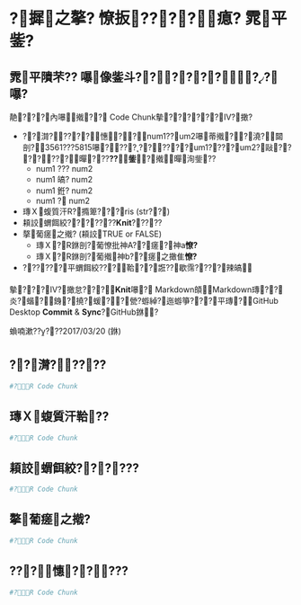 ?摨之摮? 憭扳????瘜? 雿平鈭?
================

雿平隤芣?? 嚗像鈭斗????????嚗?
--------------------------------------------

靘???內嚗撠?? Code Chunk摰??????Ⅳ?撖?

-   ??潸?????憓??num1??um2嚗蒂撠??澆?閮剖?3561???5815嚗??????????um1????um2?敺???????暺???**??鈭**?撠暺洵鈭??
    -   num1 ??? num2
    -   num1 皜? num2
    -   num1 銋? num2
    -   num1 ? num2
-   瑼Ｘ蝮質汗R?撱箄???ris (str??)
-   頛詨蝟餌絞???????**Knit**?????
-   摮葡瘥之撠? (頛詨TRUE or FALSE)
    -   瑼Ｘ?R銝剖?葡憭批神A??瘥?神a**憭?**
    -   瑼Ｘ?R銝剖?葡撠神b??瘥之撖隹**憭?**
-   ??????平蝟餌絞???鞈??誑??歇霈????辣皜

摰???Ⅳ?撖怠???**Knit**嚗? Markdown頧Markdown瑼??炎?蝔?銵?撓?蝯??甇?蝣綽?迤蝣箏???平瑼?GitHub Desktop **Commit** & **Sync**?GitHub銝?

蝜喃漱?????2017/03/20 (銝)

??潸?????
--------------

``` r
#?R Code Chunk
```

瑼Ｘ蝮質汗鞈??
----------------

``` r
#?R Code Chunk
```

頛詨蝟餌絞??????
--------------------

``` r
#?R Code Chunk
```

摮葡瘥之撠?
-------------

``` r
#?R Code Chunk
```

???憓?????
-----------------

``` r
#?R Code Chunk
```
